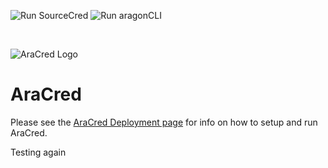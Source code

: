![Run SourceCred](https://github.com/aracred/AraCred/workflows/Run%20SourceCred/badge.svg)
![Run aragonCLI](https://github.com/aracred/AraCred/workflows/Run%20aragonCLI/badge.svg)

<br>

![AraCred Logo](https://avatars3.githubusercontent.com/u/63201387?s=200&v=4)

# AraCred

Please see the [AraCred Deployment page](https://aracred.github.io/website/docs/deploymentOverview/) for info on how to setup and run AraCred.

Testing again
